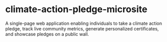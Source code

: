# climate-action-pledge-microsite
A single-page web application enabling individuals to take a climate action pledge, track live community metrics, generate personalized certificates, and showcase pledges on a public wall.
